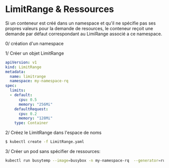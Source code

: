 # LimitRange & Ressources

Si un conteneur est créé dans un namespace et qu'il ne spécifie pas ses propres valeurs pour la demande de resources, le conteneur reçoit une demande par défaut correspondant au LimiRange associé a ce namespace.

0/ création d'un namespace


1/ Créer un objet LimitRange
```yaml
apiVersion: v1
kind: LimitRange
metadata:
  name: limitrange
  namespace: my-namespace-rq
spec:
  limits:
  - default:
      cpu: 0.5
      memory: "256Mi"
    defaultRequest:
      cpu: 0.2
      memory: "128Mi"
    type: Container
```

2/ Créez le LimitRange dans l'espace de noms
```bash
$ kubectl create -f LimitRange.yaml
```

3/ Créer un pod sans spécifier de ressources:

```bash
kubectl run busytemp --image=busybox -n my-namespace-rq  --generator=run-pod/v1 sleep 3600

```
